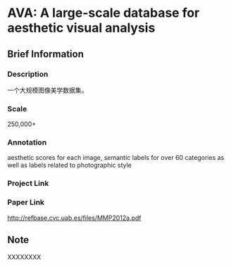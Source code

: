 # AVA: A large-scale database for aesthetic visual analysis

## Brief Information

### Description

一个大规模图像美学数据集。

### Scale

250,000+

### Annotation

aesthetic scores for each image, semantic labels for over 60 categories as well as labels related to photographic style

### Project Link

### Paper Link

http://refbase.cvc.uab.es/files/MMP2012a.pdf

## Note

XXXXXXXX
